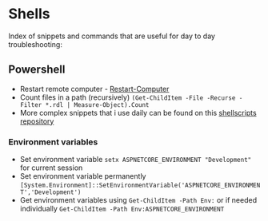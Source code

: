 # Shells

Index of snippets and commands that are useful for day to day troubleshooting:

## Powershell

- Restart remote computer - [Restart-Computer](https://docs.microsoft.com/en-us/powershell/module/microsoft.powershell.management/restart-computer?view=powershell-7.1)
- Count files in a path (recursively) `(Get-ChildItem -File -Recurse -Filter *.rdl | Measure-Object).Count`
- More complex snippets that i use daily can be found on this [shellscripts repository](https://github.com/Jaxelr/ShellScripts)

### Environment variables

- Set environment variable `setx ASPNETCORE_ENVIRONMENT "Development"` for current session
- Set environment variable permanently `[System.Environment]::SetEnvironmentVariable('ASPNETCORE_ENVIRONMENT','Development')`
- Get environment variables using `Get-ChildItem -Path Env:` or if needed individually `Get-ChildItem -Path Env:ASPNETCORE_ENVIRONMENT`
